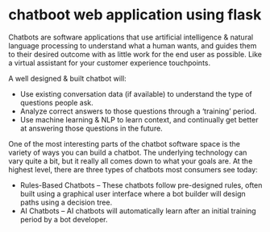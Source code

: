 # chatboot web application using flask

Chatbots are software applications that use artificial intelligence & natural language processing to understand what a human wants, and guides them to their desired outcome with as little work for the end user as possible. Like a virtual assistant for your customer experience touchpoints.

A well designed & built chatbot will:

* Use existing conversation data (if available) to understand the type of questions people ask.
* Analyze correct answers to those questions through a ‘training’ period.
* Use machine learning & NLP to learn context, and continually get better at answering those questions in the future.

One of the most interesting parts of the chatbot software space is the variety of ways you can build a chatbot. The underlying technology can vary quite a bit, but it really all comes down to what your goals are. At the highest level, there are three types of chatbots most consumers see today:

* Rules-Based Chatbots – These chatbots follow pre-designed rules, often built using a graphical user interface where a bot builder will design paths using a decision tree.
* AI Chatbots – AI chatbots will automatically learn after an initial training period by a bot developer.
